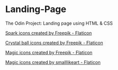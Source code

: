 # Landing-Page
The Odin Project: Landing page using HTML &amp; CSS


<a href="https://www.flaticon.com/free-icons/spark" title="spark icons">Spark icons created by Freepik - Flaticon</a>

<a href="https://www.flaticon.com/free-icons/crystal-ball" title="crystal ball icons">Crystal ball icons created by Freepik - Flaticon</a>

<a href="https://www.flaticon.com/free-icons/magic" title="magic icons">Magic icons created by Freepik - Flaticon</a>

<a href="https://www.flaticon.com/free-icons/magic" title="magic icons">Magic icons created by smalllikeart - Flaticon</a>